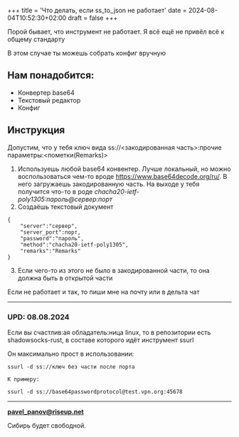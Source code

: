 +++
title = 'Что делать, если ss_to_json не работает'
date = 2024-08-04T10:52:30+02:00
draft = false
+++

Порой бывает, что инструмент не работает. Я всё ещё не привёл всё к общему стандарту

В этом случае ты можешь собрать конфиг вручную

## Нам понадобится:

- Конвертер base64
- Текстовый редактор
- Конфиг

## Инструкция

Допустим, что у тебя ключ вида ss://<закодированная часть>:прочие параметры:<пометки(Remarks)>
1. Используешь любой base64 конвентер. Лучше локальный, но можно воспользоваться чем-то вроде https://www.base64decode.org/ru/. В него загружаешь закодированную часть. На выходе у тебя получится что-то в роде *chacha20-ietf-poly1305:пароль@сервер:порт*
2. Создаёшь текстовый документ
```
{
	"server":"сервер",
	"server_port":порт,
	"password":"пароль",
	"method":"chacha20-ietf-poly1305",
	"remarks":"Remarks"
}
```
3. Если чего-то из этого не было в закодированной части, то она должна быть в открытой части

Если не работает и так, то пиши мне на почту или в дельта чат

---
### UPD: 08.08.2024

Если вы счастлив:ая обладатель:ница linux, то в репозитории есть shadowsocks-rust, в составе которого идёт инструмент ssurl

Он максимально прост в использовании:
```
ssurl -d ss://ключ без части после порта

К примеру:

ssurl -d ss://base64passwordprotocol@test.vpn.org:45678
```
---

**pavel_panov@riseup.net**

Сибирь будет свободной.
